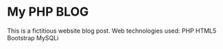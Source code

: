 # My PHP BLOG

This is a fictitious website blog post.
Web technologies used:
PHP
HTML5
Bootstrap
MySQLi
